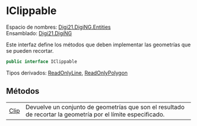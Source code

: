 # IClippable

Espacio de nombres: [Digi21.DigiNG.Entities](../../)  
Ensamblado: [Digi21.DigiNG](../../../)

Este interfaz define los métodos que deben implementar las geometrías que se pueden recortar.

```csharp
public interface IClippable
```

Tipos derivados: [ReadOnlyLine](../../clases/readonlyline/), [ReadOnlyPolygon](../../clases/readonlypolygon/)

## Métodos

|  |  |
| :--- | :--- |
| [Clip](metodos/clip.md) | Devuelve un conjunto de geometrías que son el resultado de recortar la geometría por el límite especificado. |

## 

